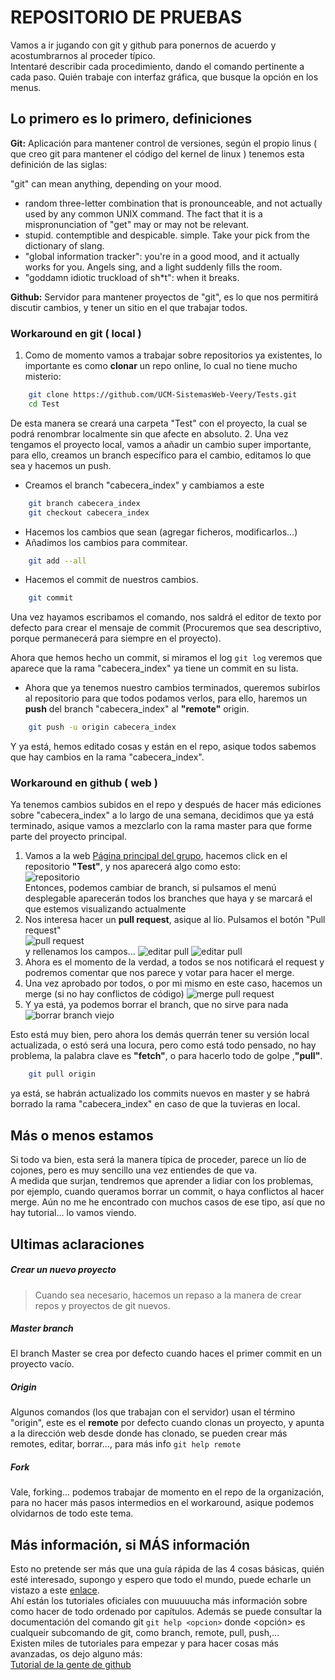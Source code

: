 # REPOSITORIO DE PRUEBAS

Vamos a ir jugando con git y github para ponernos de acuerdo y acostumbrarnos al proceder típico.  
Intentaré describir cada procedimiento, dando el comando pertinente a cada paso. Quién trabaje con interfaz gráfica, que busque la opción en los menus.

  
## Lo primero es lo primero, definiciones

**Git:** Aplicación para mantener control de versiones, según el propio linus ( que creo git para mantener el código del kernel de linux ) tenemos esta definición de las siglas:

"git" can mean anything, depending on your mood.
 - random three-letter combination that is pronounceable, and not
   actually used by any common UNIX command.  The fact that it is a
   mispronunciation of "get" may or may not be relevant.
 - stupid. contemptible and despicable. simple. Take your pick from the
   dictionary of slang.
 - "global information tracker": you're in a good mood, and it actually
   works for you. Angels sing, and a light suddenly fills the room.
 - "goddamn idiotic truckload of sh*t": when it breaks.  
 
**Github:** Servidor para mantener proyectos de "git", es lo que nos permitirá discutir cambios, y tener un sitio en el que trabajar todos.
  
### Workaround en git ( local )
1. Como de momento vamos a trabajar sobre repositorios ya existentes, lo importante es como **clonar** un repo online, lo cual no tiene mucho misterio:
```bash
    git clone https://github.com/UCM-SistemasWeb-Veery/Tests.git
    cd Test
```
De esta manera se creará una carpeta "Test" con el proyecto, la cual se podrá renombrar localmente sin que afecte en absoluto.
2. Una vez tengamos el proyecto local, vamos a añadir un cambio super importante, para ello, creamos un branch específico para el cambio, editamos lo que sea y hacemos un push.  
 * Creamos el branch "cabecera_index" y cambiamos a este
```bash
    git branch cabecera_index
    git checkout cabecera_index
```
 * Hacemos los cambios que sean (agregar ficheros, modificarlos...)
 * Añadimos los cambios para commitear.
```bash
    git add --all
```
 * Hacemos el commit de nuestros cambios.
```bash
    git commit
```
Una vez hayamos escribamos el comando, nos saldrá el editor de texto por defecto para crear el mensaje de commit (Procuremos que sea descriptivo, porque permanecerá para siempre en el proyecto).
  
  Ahora que hemos hecho un commit, si miramos el log `git log` veremos que aparece que la rama "cabecera_index" ya tiene un commit en su lista.
   * Ahora que ya tenemos nuestro cambios terminados, queremos subirlos al repositorio para que todos podamos verlos, para ello, haremos un **push** del branch "cabecera_index" al **"remote"** origin.
```bash
    git push -u origin cabecera_index
```
Y ya está, hemos editado cosas y están en el repo, asique todos sabemos que hay cambios en la rama "cabecera_index".

### Workaround en github ( web )
Ya tenemos cambios subidos en el repo y después de hacer más ediciones sobre "cabecera_index" a lo largo de una semana, decidimos que ya está terminado, asique vamos a mezclarlo con la rama master para que forme parte del proyecto principal.
1. Vamos a la web [Página principal del grupo](https://github.com/UCM-SistemasWeb-Veery/), hacemos click en el repositorio **"Test"**, y nos aparecerá algo como esto:   
![repositorio](https://github.com/UCM-SistemasWeb-Veery/Tests/tree/master/img/Repositorio.png)  
Entonces, podemos cambiar de branch, si pulsamos el menú desplegable aparecerán todos los branches que haya y se marcará el que estemos visualizando actualmente
2. Nos interesa hacer un **pull request**, asique al lío. Pulsamos el botón "Pull request"  
![pull request](https://github.com/UCM-SistemasWeb-Veery/Tests/tree/master/img/crear_pull_request.png "pull")  
y rellenamos los campos...
![editar pull](https://github.com/UCM-SistemasWeb-Veery/Tests/tree/master/img/editar_request.png "edit")
![editar pull](https://github.com/UCM-SistemasWeb-Veery/Tests/tree/master/img/editar_request_2.png "edit")
3. Ahora es el momento de la verdad, a todos se nos notificará el request y podremos comentar que nos parece y votar para hacer el merge.  
4. Una vez aprobado por todos, o por mi mismo en este caso, hacemos un merge (si no hay conflictos de código)
![merge pull request](https://github.com/UCM-SistemasWeb-Veery/Tests/tree/master/img/merge_request.png "merge")  
5. Y ya está, ya podemos borrar el branch, que no sirve para nada  
![borrar branch viejo](https://github.com/UCM-SistemasWeb-Veery/Tests/tree/master/img/merge_terminado.png "delete")  

Esto está muy bien, pero ahora los demás querrán tener su versión local actualizada, o estó será una locura, pero como está todo pensado, no hay problema, la palabra clave es **"fetch"**, o para hacerlo todo de golpe ,**"pull"**.
```bash
    git pull origin
```

ya está, se habrán actualizado los commits nuevos en master y se habrá borrado la rama "cabecera_index" en caso de que la tuvieras en local. 
  
    
## Más o menos estamos
Si todo va bien, esta será la manera típica de proceder, parece un lío de cojones, pero es muy sencillo una vez entiendes de que va.  
A medida que surjan, tendremos que aprender a lidiar con los problemas, por ejemplo, cuando queramos borrar un commit, o haya conflictos al hacer merge. Aún no me he encontrado con muchos casos de ese tipo, así que no hay tutorial... lo vamos viendo.


## Ultimas aclaraciones
##### Crear un nuevo proyecto
>Cuando sea necesario, hacemos un repaso a la manera de crear repos y proyectos de git nuevos.
##### Master branch
El branch Master se crea por defecto cuando haces el primer commit en un proyecto vacío.
##### Origin
Algunos comandos (los que trabajan con el servidor) usan el término "origin", este es el **remote** por defecto cuando clonas un proyecto, y apunta a la dirección web desde donde has clonado, se pueden crear más remotes, editar, borrar..., para más info `git help remote`
##### Fork
Vale, forking... podemos trabajar de momento en el repo de la organización, para no hacer más pasos intermedios en el workaround, asique podemos olvidarnos de todo este tema.


## Más información, si MÁS información
Esto no pretende ser más que una guía rápida de las 4 cosas básicas, quién esté interesado, supongo y espero que todo el mundo, puede echarle un vistazo a este
[enlace](http://git-scm.com/book/en/v2/Getting-Started-About-Version-Control).  
Ahí están los tutoriales oficiales con muuuuucha más información sobre como hacer de todo ordenado por capítulos. Además se puede consultar la documentación del comando git `git help <opcion>` donde <opción> es cualqueir subcomando de git, como branch, remote, pull, push,...  
Existen miles de tutoriales para empezar y para hacer cosas más avanzadas, os dejo alguno más:  
[Tutorial de la gente de github](https://guides.github.com/activities/hello-world/)
